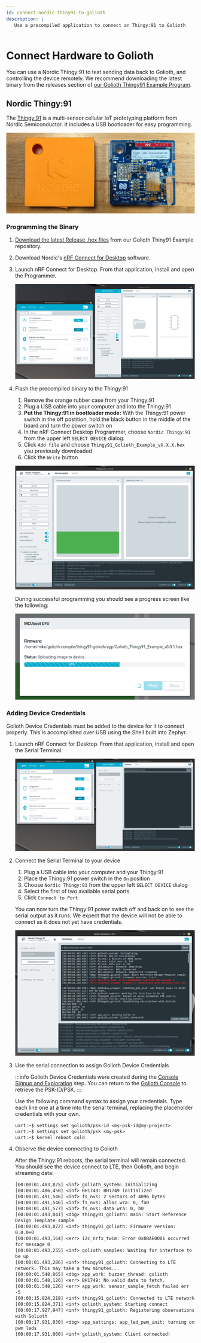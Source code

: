 ```yaml
---
id: connect-nordic-thiny91-to-golioth
description: |
   Use a precompiled application to connect an Thingy:91 to Golioth
---
```


# Connect Hardware to Golioth

You can use a Nordic Thingy:91 to test sending data back to Golioth, and
controlling the device remotely. We recommend downloading the latest binary from
the releases section of [our Golioth Thingy91 Example
Program](https://github.com/golioth/thingy91-golioth).

## Nordic Thingy:91

The
[Thingy:91](https://www.nordicsemi.com/Products/Development-hardware/Nordic-Thingy-91)
is a multi-sensor cellular IoT prototyping platform from Nordic Semiconductor.
It includes a USB bootloader for easy programming.

![Nordic Thingy:91](./assets/thingy91-with-rubber-case.jpg)

### Programming the Binary

1. [Download the latest Release .hex
   files](https://github.com/golioth/thingy91-golioth/releases) from our Golioth
   Thiny91 Example repository.

2. Download Nordic's [nRF Connect for
   Desktop](https://www.nordicsemi.com/Products/Development-tools/nRF-Connect-for-desktop)
   software.

3. Launch nRF Connect for Desktop. From that application, install and open the
   Programmer.

    ![Nordic nRF Connect for Desktop launch the Programmer](./assets/nrf-connect-desktop-programmer-launch.jpg)

4. Flash the precompiled binary to the Thingy:91

    1. Remove the orange rubber case from your Thingy:91
    2. Plug a USB cable into your computer and into the Thingy:91
    3. **Put the Thingy:91 in bootloader mode:** With the Thingy:91 power switch
       in the off postition, hold the black button in the middle of the board
       and turn the power switch on
    4. In the nRF Connect Desktop Programmer, choose `Nordic Thingy:91` from the
       upper left `SELECT DEVICE` dialog.
    5. Click `Add file` and choose `Thingy91_Golioth_Example_vX.X.X.hex` you
       previously downloaded
    6. Click the `Write` button

    ![Nordic nRF Connect for Desktop Programmer after flashing firmware](./assets/thingy91-nrf-connect-desktop-programmer-after-flashing.jpg)

    During successful programming you should see a progress screen like the
    following:

    ![Thinyg91 successfully programmed with nRF Connect for Desktop](./assets/thingy91-nrf-connect-while-flashing.jpg)

### Adding Device Credentials

Golioth Device Credentials must be added to the device for it to connect
properly. This is accomplished over USB using the Shell built into Zephyr.

1. Launch nRF Connect for Desktop. From that application, install and open the
   Serial Terminal.

    ![Nordic nRF Connect for Desktop launch the Serial Terminal](./assets/nrf-connect-desktop-serial-terminal-launch.jpg)

2. Connect the Serial Terminal to your device

    1. Plug a USB cable into your computer and your Thingy:91
    2. Place the Thingy:91 power switch in the `On` position
    3. Choose `Nordic Thingy:91` from the upper left `SELECT DEVICE` dialog
    4. Select the first of two available serial ports
    5. Click `Connect to Port`

    You can now turn the Thingy:91 power switch off and back on to see the serial
    output as it runs. We expect that the device will not be able to connect as
    it does not yet have credentials.

    ![Nordic nRF Connect for Desktop Serial Terminal connected](./assets/thingy91-nrf-connect-desktop-serial-terminal-connected.jpg)

3. Use the serial connection to assign Golioth Device Credentials

    :::info
    Golioth Device Credentials were created during the [Console Signup and
    Exploration](./signup.md) step. You can return to the [Golioth
    Console](https://console.golioth.io/) to retrieve the PSK-ID/PSK.
    :::

    Use the following command syntax to assign your credentials. Type each line
    one at a time into the serial terminal, replacing the placeholder
    credentials with your own.

    ```
    uart:~$ settings set golioth/psk-id <my-psk-id@my-project>
    uart:~$ settings set golioth/psk <my-psk>
    uart:~$ kernel reboot cold
    ```

4. Observe the device connecting to Golioth

    After the Thingy:91 reboots, the serial terminal will remain connected. You
    should see the device connect to LTE, then Golioth, and begin streaming
    data:

    ```
    [00:00:01.483,825] <inf> golioth_system: Initializing
    [00:00:01.486,450] <inf> BH1749: BH1749 initialized
    [00:00:01.491,546] <inf> fs_nvs: 2 Sectors of 4096 bytes
    [00:00:01.491,546] <inf> fs_nvs: alloc wra: 0, fa0
    [00:00:01.491,577] <inf> fs_nvs: data wra: 0, b0
    [00:00:01.493,041] <dbg> thingy91_golioth: main: Start Reference Design Template sample
    [00:00:01.493,072] <inf> thingy91_golioth: Firmware version: 0.0.0+0
    [00:00:01.493,164] <err> i2c_nrfx_twim: Error 0x0BAE0001 occurred for message 0
    [00:00:01.493,255] <inf> golioth_samples: Waiting for interface to be up
    [00:00:01.493,286] <inf> thingy91_golioth: Connecting to LTE network. This may take a few minutes...
    [00:00:01.548,065] <dbg> app_work: buzzer_thread: golioth
    [00:00:01.548,126] <err> BH1749: No valid data to fetch.
    [00:00:01.548,126] <err> app_work: sensor_sample_fetch failed err -5
    [00:00:15.824,218] <inf> thingy91_golioth: Connected to LTE network
    [00:00:15.824,371] <inf> golioth_system: Starting connect
    [00:00:17.927,947] <inf> thingy91_golioth: Registering observations with Golioth
    [00:00:17.931,030] <dbg> app_settings: app_led_pwm_init: turning on pwm leds
    [00:00:17.931,060] <inf> golioth_system: Client connected!
    ```
